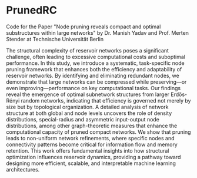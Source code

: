 # PrunedRC
Code for the Paper "Node pruning reveals compact and optimal substructures within large networks" by Dr. Manish Yadav and Prof. Merten Stender at Technische Universität Berlin

The structural complexity of reservoir networks poses a significant challenge, often leading to excessive computational costs and suboptimal performance. In this study, we introduce a systematic, task-specific node pruning framework that enhances both the efficiency and adaptability of reservoir networks. By identifying and eliminating redundant nodes, we demonstrate that large networks can be compressed while preserving—or even improving—performance on key computational tasks. Our findings reveal the emergence of optimal subnetwork structures from larger Erdős-Rényi random networks, indicating that efficiency is governed not merely by size but by topological organization. A detailed analysis of network structure at both global and node levels uncovers the role of density distributions, special-radius and asymmetric input-output node distributions, among other graph-theoretic measures that enhance the computational capacity of pruned compact networks. We show that pruning leads to non-uniform network refinements, where specific nodes and connectivity patterns become critical for information flow and memory retention. This work offers fundamental insights into how structural optimization influences reservoir dynamics, providing a pathway toward designing more efficient, scalable, and interpretable machine learning architectures.
